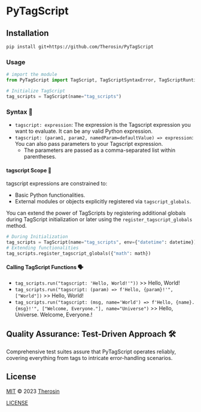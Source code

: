 # PyTagScript

## Installation

```bash
pip install git+https://github.com/Therosin/PyTagScript
```

### Usage

```python
# import the module
from PyTagScript import TagScript, TagScriptSyntaxError, TagScriptRuntimeError, TagScriptArgumentError, TagScriptSandboxError

# Initialize TagScript
tag_scripts = TagScript(name="tag_scripts")
```

### Syntax 🔭

- `tagscript: expression`: The expression is the Tagscript expression you want to evaluate. It can be any valid Python expression.
- `tagscript: (param1, param2, namedParam=defaultValue) => expression`: You can also pass parameters to your Tagscript expression.
  - The parameters are passed as a comma-separated list within parentheses.

#### tagscript Scope 🔭

tagscript expressions are constrained to:

- Basic Python functionalities.
- External modules or objects explicitly registered via `tagscript_globals`.

You can extend the power of TagScripts by registering additional globals during TagScript initialization or later using the `register_tagscript_globals` method.

```python
# During Initialization
tag_scripts = TagScript(name="tag_scripts", env={"datetime": datetime})
# Extending functionalities
tag_scripts.register_tagscript_globals({"math": math})
```

#### Calling TagScript Functions 🗣️

- `tag_scripts.run("tagscript: 'Hello, World!'"))` >> Hello, World!
- `tag_scripts.run("tagscript: (param) => f'Hello, {param}!'", ["World"])` >> Hello, World!
- `tag_scripts.run("tagscript: (msg, name='World') => f'Hello, {name}. {msg}!'", ["Welcome, Everyone."], name="Universe")` >> Hello, Universe. Welcome, Everyone.!

## Quality Assurance: Test-Driven Approach 🛠️

Comprehensive test suites assure that PyTagScript operates reliably, covering everything from tags to intricate error-handling scenarios.

## License

[MIT](https://choosealicense.com/licenses/mit/) © 2023 [Therosin](https://github.com/Therosin)

[LICENSE](./LICENSE)
